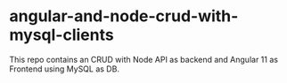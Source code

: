 # angular-and-node-crud-with-mysql-clients
This repo contains an CRUD with Node API as backend and Angular 11 as Frontend using MySQL as DB.
